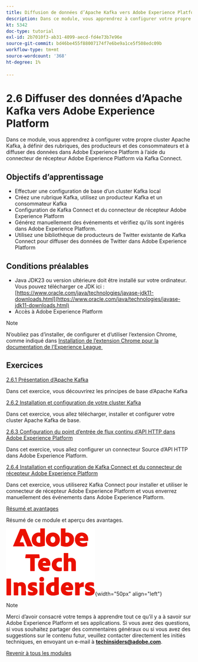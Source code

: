 ```yaml
---
title: Diffusion de données d’Apache Kafka vers Adobe Experience Platform
description: Dans ce module, vous apprendrez à configurer votre propre cluster Apache Kafka, à définir des rubriques, des producteurs et des consommateurs et à diffuser des données dans Adobe Experience Platform à l’aide du connecteur de récepteur Adobe Experience Platform pour Kafka Connect.
kt: 5342
doc-type: tutorial
exl-id: 2b7010f3-ab31-4099-aecd-fd4e73b7e96e
source-git-commit: bd46be455f88007174f7e6be9a1ce5f508edc09b
workflow-type: tm+mt
source-wordcount: '368'
ht-degree: 1%

---
```


# 2.6 Diffuser des données d’Apache Kafka vers Adobe Experience Platform

Dans ce module, vous apprendrez à configurer votre propre cluster Apache Kafka, à définir des rubriques, des producteurs et des consommateurs et à diffuser des données dans Adobe Experience Platform à l’aide du connecteur de récepteur Adobe Experience Platform via Kafka Connect.

## Objectifs d’apprentissage

- Effectuer une configuration de base d’un cluster Kafka local
- Créez une rubrique Kafka, utilisez un producteur Kafka et un consommateur Kafka
- Configuration de Kafka Connect et du connecteur de récepteur Adobe Experience Platform
- Générez manuellement des événements et vérifiez qu’ils sont ingérés dans Adobe Experience Platform.
- Utilisez une bibliothèque de producteurs de Twitter existante de Kafka Connect pour diffuser des données de Twitter dans Adobe Experience Platform

## Conditions préalables

- Java JDK23 ou version ultérieure doit être installé sur votre ordinateur. Vous pouvez télécharger ce JDK ici : [https://www.oracle.com/java/technologies/javase-jdk11-downloads.html](https://www.oracle.com/java/technologies/javase-jdk11-downloads.html)
- Accès à Adobe Experience Platform

>[!NOTE]
>
>N’oubliez pas d’installer, de configurer et d’utiliser l’extension Chrome, comme indiqué dans [Installation de l’extension Chrome pour la documentation de l’Experience League &#x200B;](../../gettingstarted/gettingstarted/ex1.md)

## Exercices

[2.6.1 Présentation d’Apache Kafka](./ex1.md)

Dans cet exercice, vous découvrirez les principes de base d’Apache Kafka

[2.6.2 Installation et configuration de votre cluster Kafka](./ex2.md)

Dans cet exercice, vous allez télécharger, installer et configurer votre cluster Apache Kafka de base.

[2.6.3 Configuration du point d’entrée de flux continu d’API HTTP dans Adobe Experience Platform](./ex3.md)

Dans cet exercice, vous allez configurer un connecteur Source d’API HTTP dans Adobe Experience Platform.

[2.6.4 Installation et configuration de Kafka Connect et du connecteur de récepteur Adobe Experience Platform](./ex4.md)

Dans cet exercice, vous utiliserez Kafka Connect pour installer et utiliser le connecteur de récepteur Adobe Experience Platform et vous enverrez manuellement des événements dans Adobe Experience Platform.

[Résumé et avantages](./summary.md)

Résumé de ce module et aperçu des avantages.

![Insiders de la technologie &#x200B;](./../../../assets/images/techinsiders.png){width="50px" align="left"}

>[!NOTE]
>
>Merci d’avoir consacré votre temps à apprendre tout ce qu’il y a à savoir sur Adobe Experience Platform et ses applications. Si vous avez des questions, si vous souhaitez partager des commentaires généraux ou si vous avez des suggestions sur le contenu futur, veuillez contacter directement les initiés techniques, en envoyant un e-mail à **techinsiders@adobe.com**.

[Revenir à tous les modules](../../../overview.md)
